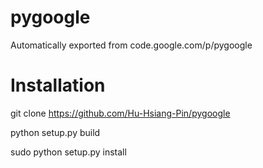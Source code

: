 # pygoogle
Automatically exported from code.google.com/p/pygoogle
# Installation
git clone https://github.com/Hu-Hsiang-Pin/pygoogle

python setup.py build

sudo python setup.py install
